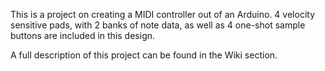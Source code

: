 This is a project on creating a MIDI controller out of an Arduino. 4 velocity sensitive pads, with 2 banks of note data, as well as 4 one-shot sample buttons are included in this design.

A full description of this project can be found in the Wiki section.